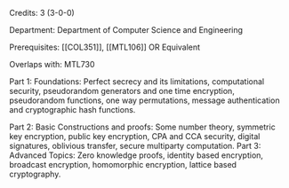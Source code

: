 Credits: 3 (3-0-0)

Department: Department of Computer Science and Engineering

Prerequisites: [[COL351]], [[MTL106]] OR Equivalent

Overlaps with: MTL730

Part 1: Foundations: Perfect secrecy and its limitations, computational security, pseudorandom generators and one time encryption, pseudorandom functions, one way permutations, message authentication and cryptographic hash functions.

Part 2: Basic Constructions and proofs: Some number theory, symmetric key encryption, public key encryption, CPA and CCA security, digital signatures, oblivious transfer, secure multiparty computation. Part 3: Advanced Topics: Zero knowledge proofs, identity based encryption, broadcast encryption, homomorphic encryption, lattice based cryptography.